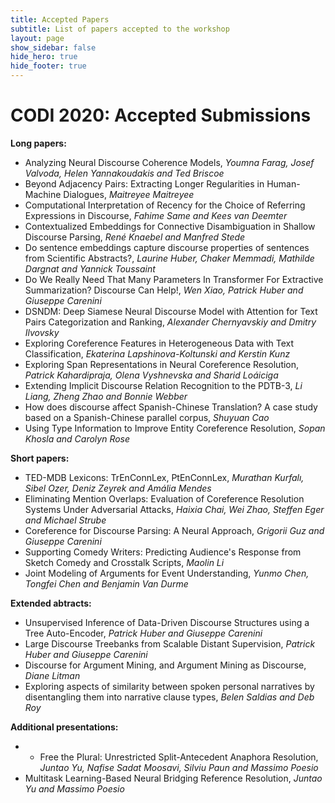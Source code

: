 ```yaml
---
title: Accepted Papers
subtitle: List of papers accepted to the workshop
layout: page
show_sidebar: false
hide_hero: true
hide_footer: true
---
```


# CODI 2020: Accepted Submissions

**Long papers:**
* Analyzing Neural Discourse Coherence Models,
   *Youmna Farag, Josef Valvoda, Helen Yannakoudakis and Ted Briscoe*
* Beyond Adjacency Pairs: Extracting Longer Regularities in Human-Machine Dialogues,
 	 *Maitreyee Maitreyee*
* Computational Interpretation of Recency for the Choice of Referring Expressions in Discourse,
 	*Fahime Same and Kees van Deemter*
* Contextualized Embeddings for Connective Disambiguation in Shallow Discourse Parsing,
 	*René Knaebel and Manfred Stede*
* Do sentence embeddings capture discourse properties of sentences from Scientific Abstracts?,
 	*Laurine Huber, Chaker Memmadi, Mathilde Dargnat and Yannick Toussaint*
* Do We Really Need That Many Parameters In Transformer For Extractive Summarization? Discourse Can Help!,
 	*Wen Xiao, Patrick Huber and Giuseppe Carenini*
* DSNDM: Deep Siamese Neural Discourse Model with Attention for Text Pairs Categorization and Ranking,
 	*Alexander Chernyavskiy and Dmitry Ilvovsky*
* Exploring Coreference Features in Heterogeneous Data with Text Classification,
 	*Ekaterina Lapshinova-Koltunski and Kerstin Kunz*
* Exploring Span Representations in Neural Coreference Resolution,
 	*Patrick Kahardipraja, Olena Vyshnevska and Sharid Loáiciga*
* Extending Implicit Discourse Relation Recognition to the PDTB-3,
 	*Li Liang, Zheng Zhao and Bonnie Webber*
* How does discourse affect Spanish-Chinese Translation? A case study based on a Spanish-Chinese parallel corpus,
 	*Shuyuan Cao*
* Using Type Information to Improve Entity Coreference Resolution,
 	*Sopan Khosla and Carolyn Rose*
  
**Short papers:**
* TED-MDB Lexicons: TrEnConnLex, PtEnConnLex,
 	*Murathan Kurfalı, Sibel Ozer, Deniz Zeyrek and Amália Mendes*
* Eliminating Mention Overlaps: Evaluation of Coreference Resolution Systems Under Adversarial Attacks,
 	*Haixia Chai, Wei Zhao, Steffen Eger and Michael Strube*
* Coreference for Discourse Parsing: A Neural Approach,
 	*Grigorii Guz and Giuseppe Carenini*
* Supporting Comedy Writers: Predicting Audience's Response from Sketch Comedy and Crosstalk Scripts,
 	*Maolin Li*
* Joint Modeling of Arguments for Event Understanding,
 	*Yunmo Chen, Tongfei Chen and Benjamin Van Durme*
  
**Extended abtracts:**
* Unsupervised Inference of Data-Driven Discourse Structures using a Tree Auto-Encoder,
 	*Patrick Huber and Giuseppe Carenini*
* Large Discourse Treebanks from Scalable Distant Supervision,
 	*Patrick Huber and Giuseppe Carenini*
* Discourse for Argument Mining, and Argument Mining as Discourse,
 	*Diane Litman*
* Exploring aspects of similarity between spoken personal narratives by disentangling them into narrative clause types,
 	*Belen Saldias and Deb Roy*

**Additional presentations:**
* * Free the Plural: Unrestricted Split-Antecedent Anaphora Resolution,
 	*Juntao Yu, Nafise Sadat Moosavi, Silviu Paun and Massimo Poesio*
* Multitask Learning-Based Neural Bridging Reference Resolution,
 	*Juntao Yu and Massimo Poesio*
